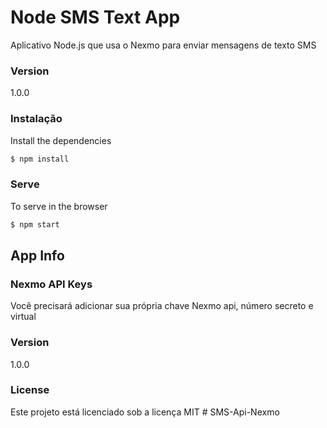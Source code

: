 # Node SMS Text App

Aplicativo Node.js que usa o Nexmo para enviar mensagens de texto SMS

### Version
1.0.0

### Instalação

Install the dependencies

```sh
$ npm install
```

### Serve
To serve in the browser

```sh
$ npm start
```

## App Info

### Nexmo API Keys

Você precisará adicionar sua própria chave Nexmo api, número secreto e virtual

### Version

1.0.0

### License

Este projeto está licenciado sob a licença MIT # SMS-Api-Nexmo

